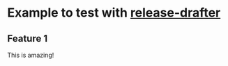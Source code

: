 # Example to test with [release-drafter](https://github.com/marketplace/actions/release-drafter)

## Feature 1

This is amazing!
